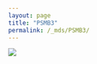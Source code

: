 ```yaml
---
layout: page
title: "PSMB3"
permalink: /_mds/PSMB3/
---
```


![](../../algns0/5HSAA085510_aln_report.png?raw=true)